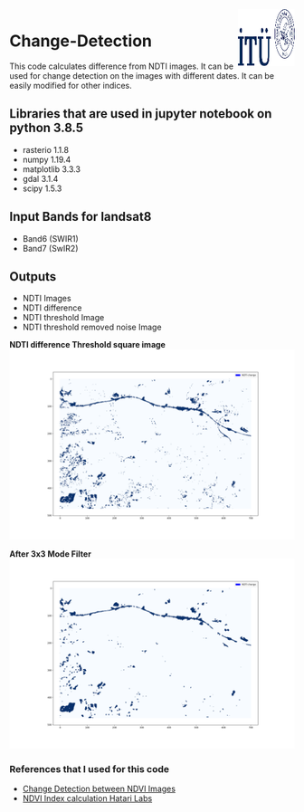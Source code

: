 <img align="right" width="100" height="100" src="https://raw.githubusercontent.com/cengizhunter/Change-Detection/main/logo/ITU_logo.png">

# Change-Detection

This code calculates difference from NDTI images. It can be used for change detection on the images with different dates.
It can be easily modified for other indices.

## Libraries that are used in jupyter notebook on python 3.8.5

- rasterio 1.1.8
- numpy 1.19.4
- matplotlib 3.3.3
- gdal 3.1.4
- scipy 1.5.3

## Input Bands for landsat8

- Band6 (SWIR1)
- Band7 (SwIR2)

## Outputs

- NDTI Images
- NDTI difference
- NDTI threshold Image
- NDTI threshold removed noise Image

**NDTI difference Threshold square image**  ![MODE_THRESHOLD_SQUARE_NDTIDIF](https://github.com/cengizhunter/Change-Detection/blob/main/Output/threshold_square_ndtidif.png)

**After 3x3 Mode Filter**  ![MODE_THRESHOLD_SQUARE_NDTIDIF](https://github.com/cengizhunter/Change-Detection/blob/main/Output/mode_threshold_square_ndtidif.png)

 
 
 ### References that I used for this code
- [Change Detection between NDVI Images]
-  [NDVI Index calculation Hatari Labs]
 
[Change Detection between NDVI Images]: https://github.com/tkorting/youtube/tree/master/basic-change-detection-in-rs
[NDVI Index calculation Hatari Labs]: https://www.hatarilabs.com/ih-en/ndvi-calculation-from-landsat8-images-with-python-3-and-rasterio-tutorial

